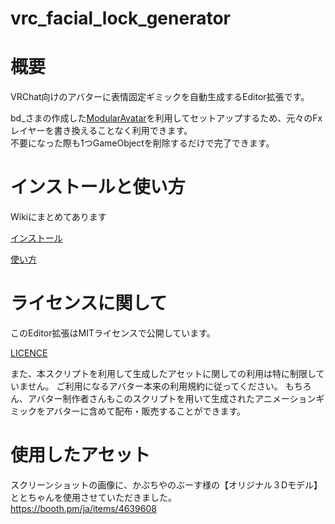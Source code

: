 # vrc_facial_lock_generator

# 概要

VRChat向けのアバターに表情固定ギミックを自動生成するEditor拡張です。

bd_さまの作成した[ModularAvatar](https://modular-avatar.nadena.dev/ja/)を利用してセットアップするため、元々のFxレイヤーを書き換えることなく利用できます。  
不要になった際も1つGameObjectを削除するだけで完了できます。

# インストールと使い方

Wikiにまとめてあります

[インストール](https://github.com/kakunpc/vrc_facial_lock_generator/wiki/%E3%82%A4%E3%83%B3%E3%82%B9%E3%83%88%E3%83%BC%E3%83%AB)

[使い方](https://github.com/kakunpc/vrc_facial_lock_generator/wiki/%E4%BD%BF%E3%81%84%E6%96%B9)

# ライセンスに関して

このEditor拡張はMITライセンスで公開しています。  

[LICENCE](./LICENCE)

また、本スクリプトを利用して生成したアセットに関しての利用は特に制限していません。
ご利用になるアバター本来の利用規約に従ってください。
もちろん、アバター制作者さんもこのスクリプトを用いて生成されたアニメーションギミックをアバターに含めて配布・販売することができます。

# 使用したアセット

スクリーンショットの画像に、かぷちやのぶーす様の【オリジナル３Dモデル】ととちゃんを使用させていただきました。  
https://booth.pm/ja/items/4639608
